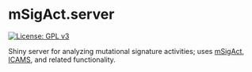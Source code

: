 
<!-- README.md is generated from README.Rmd. Please edit that file -->

# mSigAct.server

<!-- badges: start -->

[![License: GPL
v3](https://img.shields.io/badge/License-GPLv3-blue.svg)](https://www.gnu.org/licenses/gpl-3.0)

<!-- [![AppVeyor build status](https://ci.appveyor.com/api/projects/status/github/steverozen/mSigAct.server?branch=master&svg=true)](https://ci.appveyor.com/project/steverozen/mSigAct.server) -->
<!-- badges: end -->

Shiny server for analyzing mutational signature activities; uses
[mSigAct](https://github.com/steverozen/mSigAct),
[ICAMS](https://cran.r-project.org/package=ICAMS), and related
functionality.
